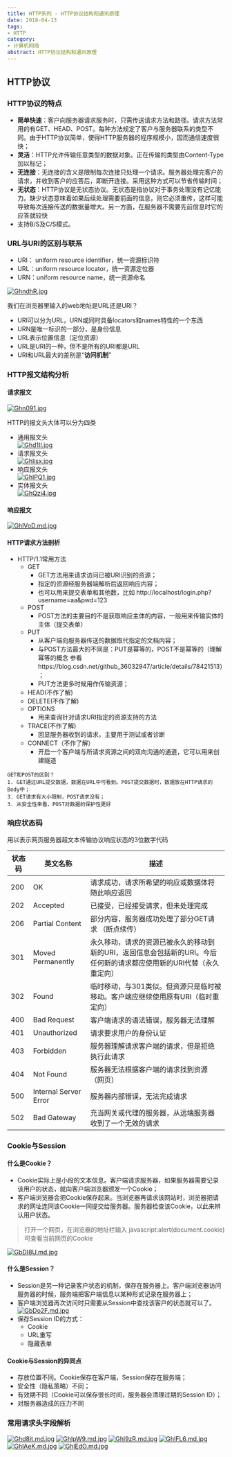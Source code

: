 ```yaml
---
title: HTTP系列 - HTTP协议结构和通讯原理
date: 2018-04-13
tags:
- HTTP
category:
- 计算机网络
abstract: HTTP协议结构和通讯原理
---
```


## HTTP协议

### HTTP协议的特点
- **简单快速**：客户向服务器请求服务时，只需传送请求方法和路径。请求方法常用的有GET、HEAD、POST。每种方法规定了客户与服务器联系的类型不同。由于HTTP协议简单，使得HTTP服务器的程序规模小，因而通信速度很快；
- **灵活**：HTTP允许传输任意类型的数据对象。正在传输的类型由Content-Type加以标记；
- **无连接**：无连接的含义是限制每次连接只处理一个请求。服务器处理完客户的请求，并收到客户的应答后，即断开连接。采用这种方式可以节省传输时间；
- **无状态**：HTTP协议是无状态协议。无状态是指协议对于事务处理没有记忆能力。缺少状态意味着如果后续处理需要前面的信息，则它必须重传，这样可能导致每次连接传送的数据量增大。另一方面，在服务器不需要先前信息时它的应答就较快
- 支持B/S及C/S模式。

### URL与URI的区别与联系
- URI： uniform resource identifier，统一资源标识符
- URL：uniform resource locator，统一资源定位器
- URN：uniform resource name，统一资源命名

[![GhndhR.jpg](https://s1.ax1x.com/2020/04/08/GhndhR.jpg)](https://imgchr.com/i/GhndhR)

我们在浏览器里输入的web地址是URL还是URI？

- URI可以分为URL，URN或同时具备locators和names特性的一个东西
- URN是唯一标识的一部分，是身份信息
- URL表示位置信息（定位资源）
- URL是URI的一种，但不是所有的URI都是URL
- URI和URL最大的差别是“**访问机制**”

### HTTP报文结构分析

#### 请求报文
[![Ghn091.jpg](https://s1.ax1x.com/2020/04/08/Ghn091.jpg)](https://imgchr.com/i/Ghn091)

HTTP的报文头大体可以分为四类
- 通用报文头            
[![Ghd1II.jpg](https://s1.ax1x.com/2020/04/08/Ghd1II.jpg)](https://imgchr.com/i/Ghd1II)
- 请求报文头  
[![Ghlisx.jpg](https://s1.ax1x.com/2020/04/08/Ghlisx.jpg)](https://imgchr.com/i/Ghlisx)
- 响应报文头             
[![GhlPQ1.jpg](https://s1.ax1x.com/2020/04/08/GhlPQ1.jpg)](https://imgchr.com/i/GhlPQ1)
- 实体报文头           
[![GhQzi4.jpg](https://s1.ax1x.com/2020/04/08/GhQzi4.jpg)](https://imgchr.com/i/GhQzi4)

#### 响应报文
[![GhlVoD.md.jpg](https://s1.ax1x.com/2020/04/08/GhlVoD.md.jpg)](https://imgchr.com/i/GhlVoD)


#### HTTP请求方法剖析
- HTTP/1.1常用方法
    - GET
        - GET方法用来请求访问已被URI识别的资源；
        - 指定的资源经服务器端解析后返回响应内容；
        - 也可以用来提交表单和其他数，比如 http://localhost/login.php?username=aa&pwd=123
    - POST
        - POST方法的主要目的不是获取响应主体的内容，一般用来传输实体的主体（提交表单）
    - PUT
        - 从客户端向服务器传送的数据取代指定的文档内容；
        - 与POST方法最大的不同是：PUT是幂等的，POST不是幂等的（理解幂等的概念
        参看https://blog.csdn.net/github_36032947/article/details/78421513）；
        - PUT方法更多时候用作传输资源；
    - HEAD(不作了解)
    - DELETE(不作了解)
    - OPTIONS
        - 用来查询针对请求URI指定的资源支持的方法
    - TRACE(不作了解)
        - 回显服务器收到的请求，主要用于测试或者诊断
    - CONNECT（不作了解）
        - 开启一个客户端与所请求资源之间的双向沟通的通道，它可以用来创建隧道
        
        
```
GET和POST的区别？
1. GET通过URL提交数据，数据在URL中可看到。POST提交数据时，数据放在HTTP请求的Body中；
3. GET请求有大小限制，POST请求没有；
3. 从安全性来看，POST对数据的保护性更好
```

### 响应状态码
用以表示网页服务器超文本传输协议响应状态的3位数字代码


状态码 | 英文名称 | 描述
-|-|-
200 | OK | 请求成功，请求所希望的响应或数据体将随此响应返回
202 | Accepted | 已接受，已经接受请求，但未处理完成
206 | Partial Content | 部分内容，服务器成功处理了部分GET请求 （断点续传）
301 | Moved Permanently | 永久移动，请求的资源已被永久的移动到新的URI，返回信息会包括新的URI。今后任何新的请求都应使用新的URI代替（永久重定向）
302 | Found | 临时移动，与301类似。但资源只是临时被移动。客户端应继续使用原有URI（临时重定向）
400 | Bad Request | 客户端请求的语法错误，服务器无法理解
401 | Unauthorized | 请求要求用户的身份认证
403 | Forbidden | 服务器理解请求客户端的请求，但是拒绝执行此请求
404 | Not Found | 服务器无法根据客户端的请求找到资源（网页）
500 | Internal Server Error | 服务器内部错误，无法完成请求
502 | Bad Gateway | 充当网关或代理的服务器，从远端服务器收到了一个无效的请求

### Cookie与Session
#### 什么是Cookie？
- Cookie实际上是小段的文本信息。客户端请求服务器，如果服务器需要记录该用户的状态，就向客户端浏览器颁发一个Cookie；
- 客户端浏览器会把Cookie保存起来。当浏览器再请求该网站时，浏览器把请求的网址连同该Cookie一同提交给服务器。服务器检查该Cookie，以此来辨认用户状态。
> 打开一个网页，在浏览器的地址栏输入 javascript:alert(document.cookie) 可查看当前网页的Cookie

[![GbDI8U.md.jpg](https://s1.ax1x.com/2020/04/11/GbDI8U.md.jpg)](https://imgchr.com/i/GbDI8U)

#### 什么是Session？
- Session是另一种记录客户状态的机制，保存在服务器上。客户端浏览器访问服务器的时候，服务端把客户端信息以某种形式记录在服务器上；
- 客户端浏览器再次访问时只需要从Session中查找该客户的状态就可以了。
[![GbDo2F.md.jpg](https://s1.ax1x.com/2020/04/11/GbDo2F.md.jpg)](https://imgchr.com/i/GbDo2F)
- 保存Session ID的方式：
    - Cookie
    - URL重写
    - 隐藏表单
    
#### Cookie与Session的异同点
- 存放位置不同。Cookie保存在客户端，Session保存在服务端；
- 安全性（隐私策略）不同；
- 有效期不同（Cookie可以保存很长时间，服务器会清理过期的Session ID）；
- 对服务器造成的压力不同
 

### 常用请求头字段解析
[![Ghd8it.md.jpg](https://s1.ax1x.com/2020/04/08/Ghd8it.md.jpg)](https://imgchr.com/i/Ghd8it)
[![GhlpW9.md.jpg](https://s1.ax1x.com/2020/04/08/GhlpW9.md.jpg)](https://imgchr.com/i/GhlpW9)
[![Ghl9zR.md.jpg](https://s1.ax1x.com/2020/04/08/Ghl9zR.md.jpg)](https://imgchr.com/i/Ghl9zR)
[![GhlFL6.md.jpg](https://s1.ax1x.com/2020/04/08/GhlFL6.md.jpg)](https://imgchr.com/i/GhlFL6)
[![GhlAeK.md.jpg](https://s1.ax1x.com/2020/04/08/GhlAeK.md.jpg)](https://imgchr.com/i/GhlAeK)
[![GhlEdO.md.jpg](https://s1.ax1x.com/2020/04/08/GhlEdO.md.jpg)](https://imgchr.com/i/GhlEdO)
